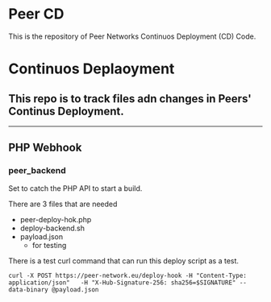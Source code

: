 # Peer CD  
This is the repository of Peer Networks Continuos Deployment (CD) Code.  


# Continuos Deplaoyment

## This repo is to track files adn changes in Peers' Continus Deployment.

---

## PHP Webhook
### peer_backend
Set to catch the PHP API to start a build.

There are 3 files that are needed
* peer-deploy-hok.php
* deploy-backend.sh
* payload.json
  * for testing

There is a test curl command that can run this deploy script as a test.

```
curl -X POST https://peer-network.eu/deploy-hook -H "Content-Type: application/json"   -H "X-Hub-Signature-256: sha256=$SIGNATURE" --data-binary @payload.json
```


